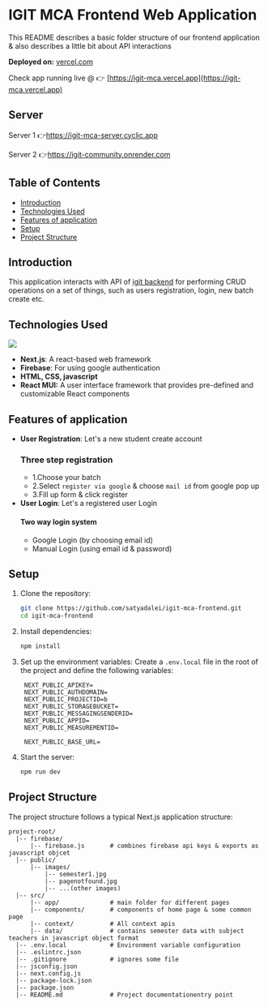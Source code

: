 
# IGIT MCA Frontend Web Application

This README describes a basic folder structure of our frontend application & also describes a little bit about API interactions 

**Deployed on:** [vercel.com](https://vercel.com)

Check app running live @ 👉 
[https://igit-mca.vercel.app](https://igit-mca.vercel.app)

## Server 

Server 1  👉https://igit-mca-server.cyclic.app

Server 2  👉https://igit-community.onrender.com

## Table of Contents

- [Introduction](#introduction)
- [Technologies Used](#technologies-used)
- [Features of application](#Features-of-application)
- [Setup](#setup)
- [Project Structure](#project-structure)


## Introduction

This application interacts with API of [igit backend](https://github.com/satyadalei/igit-mca-backend) for performing CRUD operations on a set of things, such as users registration, login, new batch create etc.

## Technologies Used
[![](https://skillicons.dev/icons?i=react,html,css,javascript,next,materialui,firebase)](https://skillicons.dev)
- **Next.js**: A react-based web framework
- **Firebase**: For using google authentication
- **HTML, CSS, javascript**
- **React MUI:** A user interface framework that provides pre-defined and customizable React components

## Features of application
- **User Registration**: Let's a new student create account
    ### Three step registration
     -  1.Choose your batch
     -  2.Select `register via google` & choose `mail id` from google pop up 
     -  3.Fill up form & click register
- **User Login**: Let's a registered user Login
    #### Two way login system 
   - Google Login (by choosing email id)
   - Manual Login (using email id & password)


## Setup

1. Clone the repository:
   ```bash
   git clone https://github.com/satyadalei/igit-mca-frontend.git
   cd igit-mca-frontend
   ```

2. Install dependencies:
   ```bash
   npm install
   ```

3. Set up the environment variables:
   Create a `.env.local` file in the root of the project and define the following variables:

   ```plaintext
    NEXT_PUBLIC_APIKEY=
    NEXT_PUBLIC_AUTHDOMAIN=
    NEXT_PUBLIC_PROJECTID=b
    NEXT_PUBLIC_STORAGEBUCKET=
    NEXT_PUBLIC_MESSAGINGSENDERID=
    NEXT_PUBLIC_APPID=
    NEXT_PUBLIC_MEASUREMENTID=

    NEXT_PUBLIC_BASE_URL=
   ```

4. Start the server:
   ```bash
   npm run dev
   ```

## Project Structure

The project structure follows a typical Next.js application structure:

```plaintext
project-root/
  |-- firebase/
      |-- firebase.js       # combines firebase api keys & exports as javascript objcet 
  |-- public/
      |-- images/
          |-- semester1.jpg
          |-- pagenotfound.jpg
          |-- ...(other images)
  |-- src/
      |-- app/              # main folder for different pages
      |-- components/       # components of home page & some common page
      |-- context/          # All context apis
      |-- data/             # contains semester data with subject teachers in javascript object format
  |-- .env.local            # Environment variable configuration
  |-- .eslintrc.json
  |-- .gitignore            # ignores some file
  |-- jsconfig.json
  |-- next.config.js
  |-- package-lock.json
  |-- package.json
  |-- README.md             # Project documentationentry point
```

